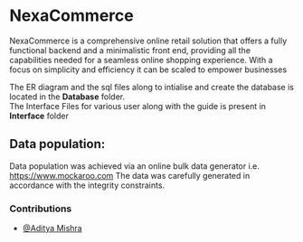 # NexaCommerce

NexaCommerce is a comprehensive online retail solution that offers a fully functional backend and a minimalistic front end, providing all the capabilities needed for a seamless online shopping experience. With a focus on simplicity and efficiency it can be scaled to empower businesses

The ER diagram and the sql files along to intialise and create the database is located in the **Database** folder.\
The Interface Files for various user along with the guide is present in **Interface** folder

## Data population:
Data population was achieved via an online bulk data generator i.e.
https://www.mockaroo.com
The data was carefully generated in accordance with the integrity
constraints.

### Contributions
- [@Aditya Mishra](https://github.com/Aditya-0109)
